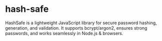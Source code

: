 # hash-safe
HashSafe is a lightweight JavaScript library for secure password hashing, generation, and validation. It supports bcrypt/argon2, ensures strong passwords, and works seamlessly in Node.js &amp; browsers.
